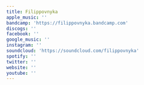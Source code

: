 ```yaml
---
title: Filippovnyka
apple_music: ''
bandcamp: 'https://filippovnyka.bandcamp.com'
discogs: ''
facebook: ''
google_music: ''
instagram: ''
soundcloud: 'https://soundcloud.com/filippovnyka'
spotify: ''
twitter: ''
website: ''
youtube: ''
---
```

